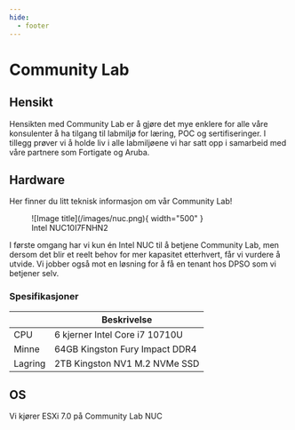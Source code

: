 ```yaml
---
hide:
  - footer
---
```

# Community Lab

## Hensikt

Hensikten med Community Lab er å gjøre det mye enklere for alle våre konsulenter å ha tilgang til labmiljø for læring, POC og sertifiseringer. I tillegg prøver vi å holde liv i alle labmiljøene vi har satt opp i samarbeid med våre partnere som Fortigate og Aruba.

## Hardware

Her finner du litt teknisk informasjon om vår Community Lab!

<figure markdown>
  ![Image title](/images/nuc.png){ width="500" }
  <figcaption>Intel NUC10I7FNHN2</figcaption>
</figure>

I første omgang har vi kun én Intel NUC til å betjene Community Lab, men dersom det blir et reelt behov for mer kapasitet etterhvert, får vi vurdere å utvide. Vi jobber også mot en løsning for å få en tenant hos DPSO som vi betjener selv.

### Spesifikasjoner

|           | Beskrivelse                          |
| --------- | ------------------------------------ |
| CPU	      | 6 kjerner Intel Core i7 10710U       |
| Minne     | 64GB Kingston Fury Impact DDR4       |
| Lagring   | 2TB Kingston NV1 M.2 NVMe SSD        |

## OS

Vi kjører ESXi 7.0 på Community Lab NUC